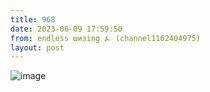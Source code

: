 ```yaml
---
title: 968
date: 2023-06-09 17:59:50
from: endless шизing ⍼ (channel1162404975)
layout: post
---
```


![image](photos/photo_93@09-06-2023_17-59-50.jpg)


